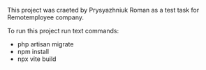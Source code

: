 This project was craeted by Prysyazhniuk Roman as a test task for Remotemployee company.

To run this project run text commands:
- php artisan migrate
- npm install
- npx vite build
